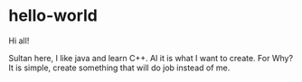 # hello-world

Hi all!

Sultan here, I like java and learn C++.
AI it is what I want to create. For Why? It is simple, create something
that will do job instead of me.

